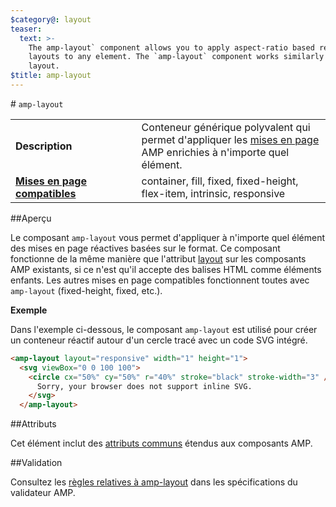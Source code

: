 ```yaml
---
$category@: layout
teaser:
  text: >-
    The amp-layout` component allows you to apply aspect-ratio based responsive
    layouts to any element. The `amp-layout` component works similarly to the
    layout.
$title: amp-layout
---
```


<!--- Reformatted by Reftar! for AMP (go/reftar) on 2019-06-13 -->
<!---
       Copyright 2016 The AMP HTML Authors. All Rights Reserved.

       Licensed under the Apache License, Version 2.0 (the "License");
     you may not use this file except in compliance with the License.
     You may obtain a copy of the License at

     http://www.apache.org/licenses/LICENSE-2.0

     Unless required by applicable law or agreed to in writing, software
     distributed under the License is distributed on an "AS-IS" BASIS,
     WITHOUT WARRANTIES OR CONDITIONS OF ANY KIND, either express or implied.
     See the License for the specific language governing permissions and
     limitations under the License.
-->

#<a name="amp-layout"></a> `amp-layout`

<table>
  <tr>
    <td width="40%"><strong>Description</strong></td>
    <td>Conteneur générique polyvalent qui permet d'appliquer les <a href="https://www.ampproject.org/docs/guides/responsive/control_layout#the-layout-attribute">mises en page</a> AMP enrichies à n'importe quel élément.</td>
  </tr>
  <tr>
    <td class="col-fourty"><strong><a href="https://www.ampproject.org/docs/guides/responsive/control_layout.html">Mises en page compatibles</a></strong></td>
    <td>container, fill, fixed, fixed-height, flex-item, intrinsic, responsive</td>
  </tr>
</table>

##Aperçu

Le composant `amp-layout` vous permet d'appliquer à n'importe quel élément des mises en page réactives basées sur le format. Ce composant fonctionne de la même manière que l'attribut [layout](https://www.ampproject.org/docs/guides/responsive/control_layout#the-layout-attribute) sur les composants AMP existants, si ce n'est qu'il accepte des balises HTML comme éléments enfants. Les autres mises en page compatibles fonctionnent toutes avec `amp-layout` (fixed-height, fixed, etc.).

**Exemple**

Dans l'exemple ci-dessous, le composant `amp-layout` est utilisé pour créer un conteneur réactif autour d'un cercle tracé avec un code SVG intégré.

```html
<amp-layout layout="responsive" width="1" height="1">
  <svg viewBox="0 0 100 100">
    <circle cx="50%" cy="50%" r="40%" stroke="black" stroke-width="3" />
      Sorry, your browser does not support inline SVG.
    </svg>
  </amp-layout>
```

##Attributs

Cet élément inclut des [attributs communs](https://www.ampproject.org/docs/reference/common_attributes) étendus aux composants AMP.

##Validation

Consultez les [règles relatives à amp-layout](https://github.com/ampproject/amphtml/blob/master/validator/validator-main.protoascii) dans les spécifications du validateur AMP.
